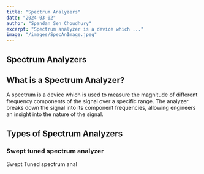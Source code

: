 ```yaml
---
title: "Spectrum Analyzers"
date: "2024-03-02"
author: "Spandan Sen Choudhury"
excerpt: "Spectrum analyzer is a device which ..."
image: "/images/SpecAnImage.jpeg"
---
```


## Spectrum Analyzers

## What is a Spectrum Analyzer?

A spectrum is a device which is used to measure the magnitude of different frequency components of the signal over a specific range. The analyzer breaks down the signal into its component frequencies, allowing engineers an insight into the nature of the signal.

## Types of Spectrum Analyzers

### Swept tuned spectrum analyzer

Swept Tuned spectrum anal
